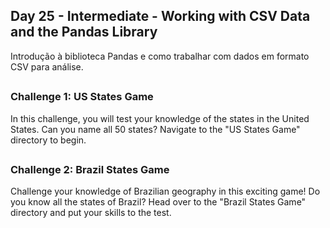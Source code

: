 ## Day 25 - Intermediate - Working with CSV Data and the Pandas Library
Introdução à biblioteca Pandas e como trabalhar com dados em formato CSV para análise.

##

<h3>Challenge 1: US States Game</h3>
In this challenge, you will test your knowledge of the states in the United States. Can you name all 50 states? Navigate to the "US States Game" directory to begin.

##

<h3>Challenge 2: Brazil States Game</h3>
Challenge your knowledge of Brazilian geography in this exciting game! Do you know all the states of Brazil? Head over to the "Brazil States Game" directory and put your skills to the test.